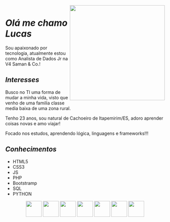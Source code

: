 <img align="right" src="https://user-images.githubusercontent.com/90050988/234340765-0719bc83-dce5-4121-ab81-4874cc8b3709.png" width="300"/> 

#  *Olá me chamo Lucas*
  
  Sou apaixonado por tecnologia, atualmente estou como Analista de Dados Jr na V4 Saman & Co.!
  
  ## *Interesses*
  
  Busco no TI uma forma de mudar a minha vida, visto que venho de uma familia classe media baixa de uma zona rural.
  
  Tenho 23 anos, sou natural de Cachoeiro de Itapemirim/ES, adoro aprender coisas novas e amo viajar!
  
  Focado nos estudos, aprendendo lógica, linguagens e frameworks!!!
  

##  *Conhecimentos*
  
* HTML5
* CSS3
* JS
* PHP
* Bootstramp
* SQL
* PYTHON

<div align="center" width="100%">
  <img src="https://cdn.jsdelivr.net/gh/devicons/devicon/icons/html5/html5-plain.svg" width="50"/>
  <img src="https://cdn.jsdelivr.net/gh/devicons/devicon/icons/css3/css3-plain.svg" width="50"/>   
  <img src="https://cdn.jsdelivr.net/gh/devicons/devicon/icons/javascript/javascript-original.svg"  width="50"/>
  <img src="https://cdn.jsdelivr.net/gh/devicons/devicon/icons/php/php-original.svg"  width="50"/>
  <img src="https://cdn.jsdelivr.net/gh/devicons/devicon/icons/bootstrap/bootstrap-original.svg" width="50"/>
  <img src="https://cdn.jsdelivr.net/gh/devicons/devicon/icons/mysql/mysql-original.svg" width="50"/>
  <img src="https://cdn.jsdelivr.net/gh/devicons/devicon/icons/python/python-original.svg" width="50" />     
</div>